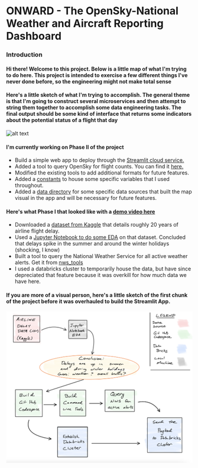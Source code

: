 # ONWARD - The OpenSky-National Weather and Aircraft Reporting Dashboard

### Introduction

#### Hi there! Welcome to this project. Below is a little map of what I'm trying to do here. This project is intended to exercise a few different things I've never done before, so the engineering might not make total sense

#### Here's a little sketch of what I'm trying to accomplish. The general theme is that I'm going to construct several microservices and then attempt to string them together to accomplish some data engineering tasks. The final output should be some kind of interface that returns some indicators about the potential status of a flight that day

![alt text](https://github.com/andrewkroening/ONWARD-Streamlit-App/blob/0faa42f9fd5ff6ba68067c99ef84cf423a945e9a/little_tools/Project_roadmap.png?raw=true)

#### I'm currently working on Phase II of the project

* Build a simple web app to deploy through the [Streamlit cloud service.](https://andrewkroening-onward-streamlit-app-streamlit-run-qga9dp.streamlitapp.com/)
* Added a tool to query OpenSky for flight counts. You can find it [here.](https://github.com/andrewkroening/ONWARD-Streamlit-App/blob/0faa42f9fd5ff6ba68067c99ef84cf423a945e9a/opensky_tools.py)
* Modified the existing tools to add additional formats for future features.
* Added a [constants](https://github.com/andrewkroening/ONWARD-Streamlit-App/blob/0faa42f9fd5ff6ba68067c99ef84cf423a945e9a/constants.py) to house some specific variables that I used throughout.
* Added a [data directory](https://github.com/andrewkroening/ONWARD-Streamlit-App/tree/main/data) for some specific data sources that built the map visual in the app and will be necessary for future features.

#### Here's what Phase I that looked like with a [demo video here](https://youtu.be/RnMwroCijJQ)

* Downloaded a [dataset from Kaggle](https://www.kaggle.com/datasets/ryanjt/airline-delay-cause) that details roughly 20 years of airline flight delay.
* Used a [Jupyter Notebook to do some EDA](https://github.com/andrewkroening/ONWARD-Streamlit-App/blob/0faa42f9fd5ff6ba68067c99ef84cf423a945e9a/eda/Airline_Delay_EDA.ipynb) on that dataset. Concluded that delays spike in the summer and around the winter holidays (shocking, I know)
* Built a tool to query the National Weather Service for all active weather alerts. Get it from [nws_tools](https://github.com/andrewkroening/ONWARD-Streamlit-App/blob/0faa42f9fd5ff6ba68067c99ef84cf423a945e9a/nws_tools.py)
* I used a databricks cluster to temporarily house the data, but have since depreciated that feature because it was overkill for how much data we have here.

#### If you are more of a visual person, here's a little sketch of the first chunk of the project before it was overhauled to build the Streamlit App.

![alt text](https://github.com/nogibjj/Flight-Delay-Project-Kroening/blob/fe7e31c6376132588065c531f956ed9b95173954/little_tools/Phase_I.png?raw=true)
